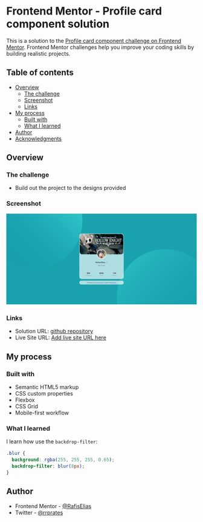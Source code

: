 # Frontend Mentor - Profile card component solution

This is a solution to the [Profile card component challenge on Frontend Mentor](https://www.frontendmentor.io/challenges/profile-card-component-cfArpWshJ). Frontend Mentor challenges help you improve your coding skills by building realistic projects. 

## Table of contents

- [Overview](#overview)
  - [The challenge](#the-challenge)
  - [Screenshot](#screenshot)
  - [Links](#links)
- [My process](#my-process)
  - [Built with](#built-with)
  - [What I learned](#what-i-learned)
- [Author](#author)
- [Acknowledgments](#acknowledgments)

## Overview

### The challenge

- Build out the project to the designs provided

### Screenshot

![](./images/screenshot.png)

### Links

- Solution URL: [github repository](https://github.com/RafisElias/profile-card-component)
- Live Site URL: [Add live site URL here](https://your-live-site-url.com)

## My process

### Built with

- Semantic HTML5 markup
- CSS custom properties
- Flexbox
- CSS Grid
- Mobile-first workflow

### What I learned

I learn how use the `backdrop-filter`:

```css
.blur {
  background: rgba(255, 255, 255, 0.65);
  backdrop-filter: blur(8px);
}
```

## Author
- Frontend Mentor - [@RafisElias](https://www.frontendmentor.io/profile/RafisElias)
- Twitter - [@rrprates](https://twitter.com/rrprates)